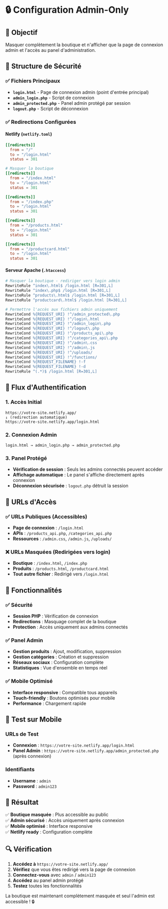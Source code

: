 # 🔒 Configuration Admin-Only

## 🎯 Objectif

Masquer complètement la boutique et n'afficher que la page de connexion admin et l'accès au panel d'administration.

## 📁 Structure de Sécurité

### ✅ Fichiers Principaux
- **`login.html`** - Page de connexion admin (point d'entrée principal)
- **`admin_login.php`** - Script de connexion
- **`admin_protected.php`** - Panel admin protégé par session
- **`logout.php`** - Script de déconnexion

### ✅ Redirections Configurées

#### Netlify (`netlify.toml`)
```toml
[[redirects]]
  from = "/"
  to = "/login.html"
  status = 301

# Masquer la boutique
[[redirects]]
  from = "/index.html"
  to = "/login.html"
  status = 301

[[redirects]]
  from = "/index.php"
  to = "/login.html"
  status = 301

[[redirects]]
  from = "/products.html"
  to = "/login.html"
  status = 301

[[redirects]]
  from = "/productcard.html"
  to = "/login.html"
  status = 301
```

#### Serveur Apache (`.htaccess`)
```apache
# Masquer la boutique - rediriger vers login admin
RewriteRule ^index\.html$ /login.html [R=301,L]
RewriteRule ^index\.php$ /login.html [R=301,L]
RewriteRule ^products\.html$ /login.html [R=301,L]
RewriteRule ^productcard\.html$ /login.html [R=301,L]

# Permettre l'accès aux fichiers admin uniquement
RewriteCond %{REQUEST_URI} !^/admin_protected\.php
RewriteCond %{REQUEST_URI} !^/login\.html
RewriteCond %{REQUEST_URI} !^/admin_login\.php
RewriteCond %{REQUEST_URI} !^/logout\.php
RewriteCond %{REQUEST_URI} !^/products_api\.php
RewriteCond %{REQUEST_URI} !^/categories_api\.php
RewriteCond %{REQUEST_URI} !^/admin\.css
RewriteCond %{REQUEST_URI} !^/admin\.js
RewriteCond %{REQUEST_URI} !^/uploads/
RewriteCond %{REQUEST_URI} !^/functions/
RewriteCond %{REQUEST_FILENAME} !-f
RewriteCond %{REQUEST_FILENAME} !-d
RewriteRule ^(.*)$ /login.html [R=301,L]
```

## 🔐 Flux d'Authentification

### 1. Accès Initial
```
https://votre-site.netlify.app/
↓ (redirection automatique)
https://votre-site.netlify.app/login.html
```

### 2. Connexion Admin
```
login.html → admin_login.php → admin_protected.php
```

### 3. Panel Protégé
- **Vérification de session** : Seuls les admins connectés peuvent accéder
- **Affichage automatique** : Le panel s'affiche directement après connexion
- **Déconnexion sécurisée** : `logout.php` détruit la session

## 🚀 URLs d'Accès

### ✅ URLs Publiques (Accessibles)
- **Page de connexion** : `/login.html`
- **APIs** : `/products_api.php`, `/categories_api.php`
- **Ressources** : `/admin.css`, `/admin.js`, `/uploads/`

### ❌ URLs Masquées (Redirigées vers login)
- **Boutique** : `/index.html`, `/index.php`
- **Produits** : `/products.html`, `/productcard.html`
- **Tout autre fichier** : Redirigé vers `/login.html`

## 🔧 Fonctionnalités

### ✅ Sécurité
- **Session PHP** : Vérification de connexion
- **Redirections** : Masquage complet de la boutique
- **Protection** : Accès uniquement aux admins connectés

### ✅ Panel Admin
- **Gestion produits** : Ajout, modification, suppression
- **Gestion catégories** : Création et suppression
- **Réseaux sociaux** : Configuration complète
- **Statistiques** : Vue d'ensemble en temps réel

### ✅ Mobile Optimisé
- **Interface responsive** : Compatible tous appareils
- **Touch-friendly** : Boutons optimisés pour mobile
- **Performance** : Chargement rapide

## 📱 Test sur Mobile

### URLs de Test
- **Connexion** : `https://votre-site.netlify.app/login.html`
- **Panel Admin** : `https://votre-site.netlify.app/admin_protected.php` (après connexion)

### Identifiants
- **Username** : `admin`
- **Password** : `admin123`

## 🎯 Résultat

✅ **Boutique masquée** : Plus accessible au public  
✅ **Admin sécurisé** : Accès uniquement après connexion  
✅ **Mobile optimisé** : Interface responsive  
✅ **Netlify ready** : Configuration complète  

## 🔍 Vérification

1. **Accédez à** `https://votre-site.netlify.app/`
2. **Vérifiez** que vous êtes redirigé vers la page de connexion
3. **Connectez-vous** avec `admin` / `admin123`
4. **Accédez** au panel admin protégé
5. **Testez** toutes les fonctionnalités

La boutique est maintenant complètement masquée et seul l'admin est accessible ! 🔒